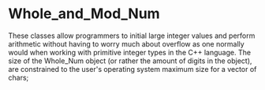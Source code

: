 # Whole_and_Mod_Num
 These classes allow programmers to initial large integer values and perform arithmetic without having to worry much about overflow as one normally would when working with primitive integer types in the C++ language. The size of the Whole_Num object (or rather the amount of digits in the object), are constrained to the user's operating system maximum size for a vector of chars;
